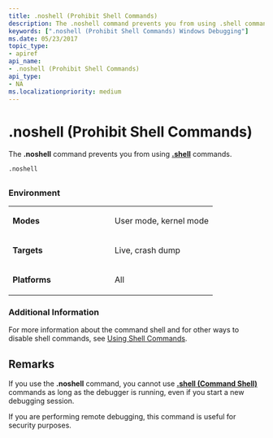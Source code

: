```yaml
---
title: .noshell (Prohibit Shell Commands)
description: The .noshell command prevents you from using .shell commands.
keywords: [".noshell (Prohibit Shell Commands) Windows Debugging"]
ms.date: 05/23/2017
topic_type:
- apiref
api_name:
- .noshell (Prohibit Shell Commands)
api_type:
- NA
ms.localizationpriority: medium
---
```


# .noshell (Prohibit Shell Commands)


The **.noshell** command prevents you from using [**.shell**](-shell--command-shell-.md) commands.

```dbgcmd
.noshell 
```

## <span id="ddk_meta_prohibit_shell_commands_dbg"></span><span id="DDK_META_PROHIBIT_SHELL_COMMANDS_DBG"></span>


### <span id="Environment"></span><span id="environment"></span><span id="ENVIRONMENT"></span>Environment

<table>
<colgroup>
<col width="50%" />
<col width="50%" />
</colgroup>
<tbody>
<tr class="odd">
<td align="left"><p><strong>Modes</strong></p></td>
<td align="left"><p>User mode, kernel mode</p></td>
</tr>
<tr class="even">
<td align="left"><p><strong>Targets</strong></p></td>
<td align="left"><p>Live, crash dump</p></td>
</tr>
<tr class="odd">
<td align="left"><p><strong>Platforms</strong></p></td>
<td align="left"><p>All</p></td>
</tr>
</tbody>
</table>

 

### <span id="Additional_Information"></span><span id="additional_information"></span><span id="ADDITIONAL_INFORMATION"></span>Additional Information

For more information about the command shell and for other ways to disable shell commands, see [Using Shell Commands](using-shell-commands.md).

Remarks
-------

If you use the **.noshell** command, you cannot use [**.shell (Command Shell)**](-shell--command-shell-.md) commands as long as the debugger is running, even if you start a new debugging session.

If you are performing remote debugging, this command is useful for security purposes.

 

 





